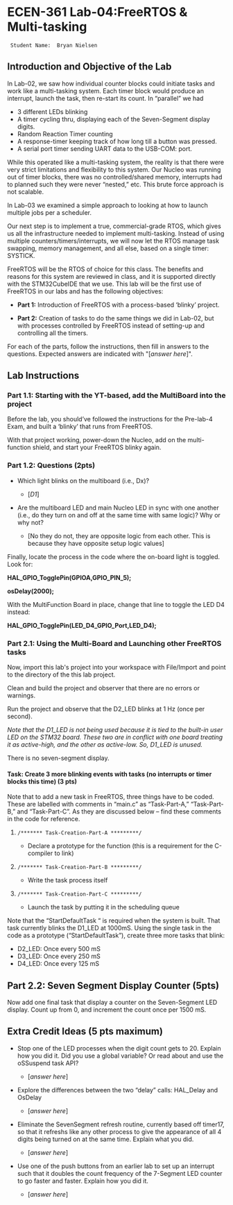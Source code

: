 # ECEN-361 Lab-04:FreeRTOS & Multi-tasking

     Student Name:  Bryan Nielsen

## Introduction and Objective of the Lab

In Lab-02, we saw how individual counter blocks could initiate tasks and work like a multi-tasking system. Each timer block would produce an interrupt, launch the task, then re-start its count. In “parallel” we had

- 3 different LEDs blinking
- A timer cycling thru, displaying each of the Seven-Segment display digits.
- Random Reaction Timer counting
- A response-timer keeping track of how long till a button was pressed.
- A serial port timer sending UART data to the USB-COM: port.

While this operated like a multi-tasking system, the reality is that there were very strict limitations and flexibility to this system. Our Nucleo was running out of timer blocks, there was no controlled/shared memory, interrupts had to planned such they were never “nested,” etc. This brute force approach is not scalable.

In Lab-03 we examined a simple approach to looking at how to launch multiple jobs per a scheduler.

Our next step is to implement a true, commercial-grade RTOS, which gives us all the infrastructure needed to implement multi-tasking. Instead of using multiple counters/timers/interrupts, we will now let the RTOS manage task swapping, memory management, and all else, based on a single timer: SYSTICK.

FreeRTOS will be the RTOS of choice for this class. The benefits and reasons for this system are reviewed in class, and it is supported directly with the STM32CubeIDE that we use. This lab will be the first use of FreeRTOS in our labs and has the following objectives:

* **Part 1:** Introduction of FreeRTOS with a process-based ‘blinky’ project.

* **Part 2:** Creation of tasks to do the same things we did in Lab-02, but with processes controlled by FreeRTOS instead of setting-up and controlling all the timers.

For each of the parts, follow the instructions, then fill in answers to the questions. Expected answers are indicated with "[*answer here*]".

## Lab Instructions

### Part 1.1: Starting with the YT-based, add the MultiBoard into the project

Before the lab, you should’ve followed the instructions for the Pre-lab-4 Exam, and built a ‘blinky’ that runs from FreeRTOS.

With that project working, power-down the Nucleo, add on the multi-function shield, and start your FreeRTOS blinky again.

### Part 1.2: Questions (2pts)

* Which light blinks on the multiboard (i.e., Dx)?
  
  * [*D1*]

* Are the multiboard LED and main Nucleo LED in sync with one another (i.e., do they turn on and off at the same time with same logic)? Why or why not?
  
  * [No they do not, they are opposite logic from each other. This is because they have opposite setup logic values]

Finally, locate the process in the code where the on-board light is toggled. Look for:

**HAL_GPIO_TogglePin(GPIOA,GPIO_PIN_5);**

**osDelay(2000);**

With the MultiFunction Board in place, change that line to toggle the LED D4 instead:

**HAL_GPIO_TogglePin(LED_D4_GPIO_Port,LED_D4);**

### Part 2.1: Using the Multi-Board and Launching other FreeRTOS tasks

Now, import this lab's project into your workspace with File/Import and point to the directory of the this lab project.

Clean and build the project and observer that there are no errors or warnings.

Run the project and observe that the D2_LED blinks at 1 Hz (once per second).

*Note that the D1_LED is not being used because it is tied to the built-in user LED on the STM32 board. These two are in conflict with one board treating it as active-high, and the other as active-low. So, D1_LED is unused.*

There is no seven-segment display.

#### Task: Create 3 more blinking events with tasks (no interrupts or timer blocks this time) (3 pts)

Note that to add a new task in FreeRTOS, three things have to be coded. These are labelled with comments in “main.c” as “Task-Part-A,” “Task-Part-B,” and “Task-Part-C”. As they are discussed below – find these comments in the code for reference.

1. `/******* Task-Creation-Part-A *********/`
   
   * Declare a prototype for the function (this is a requirement for the C-compiler to link)

2. `/******* Task-Creation-Part-B *********/`
   
   * Write the task process itself

3. `/******* Task-Creation-Part-C *********/`
   
   * Launch the task by putting it in the scheduling queue

Note that the “StartDefaultTask “ is required when the system is built. That task currently blinks the D1_LED at 1000mS. Using the single task in the code as a prototype (“StartDefaultTask”), create three more tasks that blink:

* D2_LED: Once every 500 mS
* D3_LED: Once every 250 mS
* D4_LED: Once every 125 mS

## Part 2.2: Seven Segment Display Counter (5pts)

Now add one final task that display a counter on the Seven-Segment LED display. Count up from 0, and increment the count once per 1500 mS.

## Extra Credit Ideas (5 pts maximum)

* Stop one of the LED processes when the digit count gets to 20. Explain how you did it. Did you use a global variable? Or read about and use the oSSuspend task API?
  
  * [*answer here*]

* Explore the differences between the two “delay” calls: HAL_Delay and OsDelay
  
  * [*answer here*]

* Eliminate the SevenSegment refresh routine, currently based off timer17, so that it refreshs like any other process to give the appearance of all 4 digits being turned on at the same time. Explain what you did.
  
  * [*answer here*]

* Use one of the push buttons from an earlier lab to set up an interrupt such that it doubles the count frequency of the 7-Segment LED counter to go faster and faster.   Explain how you did it.
  
  * [*answer here*]
